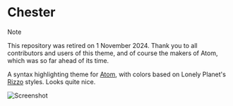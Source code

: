 # Chester

> [!NOTE]
> This repository was retired on 1 November 2024. Thank you to all contributors and users of this theme, and of course the makers of Atom, which was so far ahead of its time.

A syntax highlighting theme for [Atom](https://atom.io/), with colors based on Lonely Planet's [Rizzo](https://github.com/lonelyplanet/rizzo) styles. Looks quite nice.

![Screenshot](https://raw.githubusercontent.com/csutter/chester-atom-syntax/master/screenshot.png)
